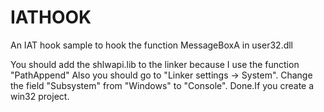 # IATHOOK
An IAT hook sample to hook the function MessageBoxA in user32.dll

You should add the shlwapi.lib to the linker because I use the function "PathAppend"
Also you should go to "Linker settings -> System". Change the field "Subsystem" from "Windows" to "Console". Done.If you create a win32 project.
